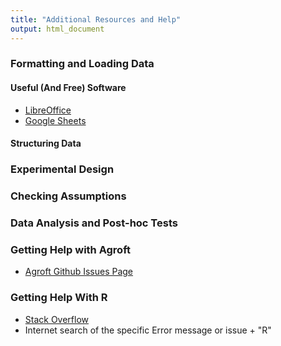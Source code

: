 ```yaml
---
title: "Additional Resources and Help"
output: html_document
---
```



### Formatting and Loading Data

#### Useful (And Free) Software

- [LibreOffice](https://www.libreoffice.org/)
- [Google Sheets](https://www.google.com/sheets/about/)


#### Structuring Data

### Experimental Design

### Checking Assumptions

### Data Analysis and Post-hoc Tests

### Getting Help with Agroft

- [Agroft Github Issues Page](https://github.com/ucd-ipo/agroft/issues)

### Getting Help With R

- [Stack Overflow](www.stackoverflow.com)
- Internet search of the specific Error message or issue + "R"
